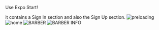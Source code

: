 Use Expo Start!

it contains a Sign In section and also the Sign Up section.
![preloading](https://user-images.githubusercontent.com/96732484/157337581-8b0a21e3-ea3c-4b21-9fc1-0cd2384652e0.png)
![home](https://user-images.githubusercontent.com/96732484/157337606-aa47a362-cfd7-4fc9-9a55-b1705a390106.png)
![BARBER](https://user-images.githubusercontent.com/96732484/157337620-9247d00f-e114-48bd-b410-d1098ec64278.png)
![BARBER INFO](https://user-images.githubusercontent.com/96732484/157337623-e859d2b4-5803-4dc7-9a05-ad9468c820d1.png)
